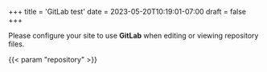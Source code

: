 +++
title = 'GitLab test'
date = 2023-05-20T10:19:01-07:00
draft = false
+++

Please configure your site to use **GitLab** when editing or viewing repository files.

{{< param "repository" >}}
